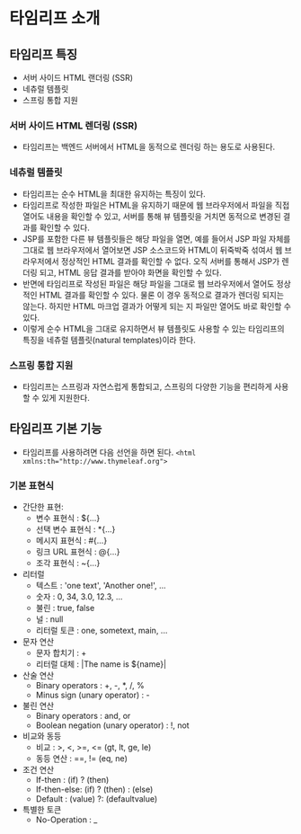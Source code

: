 # 타임리프 소개
## 타임리프 특징
- 서버 사이드 HTML 랜더링 (SSR)
- 네츄럴 템플릿
- 스프링 통합 지원

### 서버 사이드 HTML 렌더링 (SSR)
- 타임리프는 백엔드 서버에서 HTML을 동적으로 렌더링 하는 용도로 사용된다.

### 네츄럴 템플릿
- 타임리프는 순수 HTML을 최대한 유지하는 특징이 있다.
- 타임리프로 작성한 파일은 HTML을 유지하기 때문에 웹 브라우저에서 파일을 직접 열어도 내용을 확인할 수 있고, 서버를 통해 
  뷰 템플릿을 거치면 동적으로 변경된 결과를 확인할 수 있다.
- JSP를 포함한 다른 뷰 템플릿들은 해당 파일을 열면, 예를 들어서 JSP 파일 자체를 그대로 웹 브라우저에서 열어보면 JSP 소스코드와 HTML이 뒤죽박죽 섞여서 
  웹 브라우저에서 정상적인 HTML 결과를 확인할 수 없다. 오직 서버를 통해서 JSP가 렌더링 되고, HTML 응답 결과를 받아야 화면을 확인할 수 있다.
- 반면에 타임리프로 작성된 파일은 해당 파일을 그대로 웹 브라우저에서 열어도 정상적인 HTML 결과를 확인할 수 있다. 물론 이 경우 동적으로 결과가 렌더링 되지는 않는다.
하지만 HTML 마크업 결과가 어떻게 되는 지 파일만 열어도 바로 확인할 수 있다.
- 이렇게 순수 HTML을 그대로 유지하면서 뷰 템플릿도 사용할 수 있는 타임리프의 특징을 네츄럴 템플릿(natural templates)이라 한다.

### 스프링 통합 지원
- 타임리프는 스프링과 자연스럽게 통합되고, 스프링의 다양한 기능을 편리하게 사용할 수 있게 지원한다.

## 타임리프 기본 기능
- 타임리프를 사용하려면 다음 선언을 하면 된다.
`<html xmlns:th="http://www.thymeleaf.org">`
  
### 기본 표현식
- 간단한 표현:
  - 변수 표현식 : ${...}
  - 선택 변수 표현식 : *{...}
  - 메시지 표현식 : #{...}
  - 링크 URL 표현식 : @{...}
  - 조각 표현식 : ~{...}
- 리터럴
  - 텍스트 : 'one text', 'Another one!', ...
  - 숫자 : 0, 34, 3.0, 12.3, ...
  - 불린 : true, false
  - 널 : null
  - 리터럴 토큰 : one, sometext, main, ...
- 문자 연산
  - 문자 합치기 : +
  - 리터럴 대체 : |The name is ${name}|
- 산술 연산
  - Binary operators : +, -, *, /, %
  - Minus sign (unary operator) : -
- 불린 연산
  - Binary operators : and, or
  - Boolean negation (unary operator) : !, not
- 비교와 동등
  - 비교 : >, <, >=, <= (gt, lt, ge, le)
  - 동등 연산 : ==, != (eq, ne)
- 조건 연산
  - If-then : (if) ? (then)
  - If-then-else: (if) ? (then) : (else)
  - Default : (value) ?: (defaultvalue)
- 특별한 토큰
  - No-Operation : _
